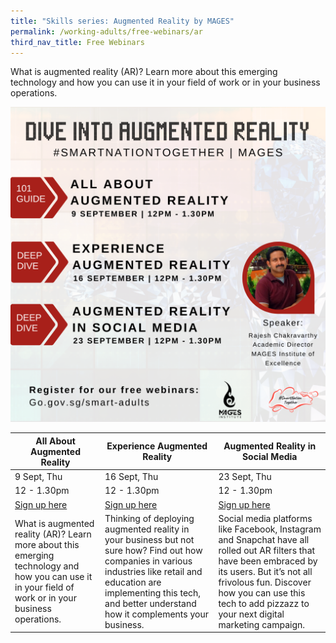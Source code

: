```yaml
---
title: "Skills series: Augmented Reality by MAGES"
permalink: /working-adults/free-webinars/ar
third_nav_title: Free Webinars
---
```

What is augmented reality (AR)? Learn more about this emerging technology and how you can use it in your field of work or in your business operations.  

![Alt text for image on Isomer site](/images/MAGES%20Overall.png)

| All About Augmented Reality | Experience Augmented Reality | Augmented Reality in Social Media  |
| -------- | -------- | -------- |
| 9 Sept, Thu | 16 Sept, Thu | 23 Sept, Thu |
| 12 - 1.30pm | 12 - 1.30pm | 12 - 1.30pm |
| [Sign up here](https://zoom.us/webinar/register/7416290918898/WN_EAeGeHD3SE6u1_iQ2bJ0-w)     | [Sign up here](https://zoom.us/webinar/register/9316290922008/WN_TzQM2o0FTx6a030NHs2_TQ)     | [Sign up here](https://zoom.us/webinar/register/8116290929944/WN_jcmCTX-TQQifhO4qbGbwEQ)     |
| What is augmented reality (AR)? Learn more about this emerging technology and how you can use it in your field of work or in your business operations.      | Thinking of deploying augmented reality in your business but not sure how? Find out how companies in various industries like retail and education are implementing this tech, and better understand how it complements your business.      | Social media platforms like Facebook, Instagram and Snapchat have all rolled out AR filters that have been embraced by its users. But it’s not all frivolous fun. Discover how you can use this tech to add pizzazz to your next digital marketing campaign.     |